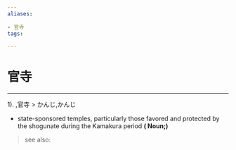 ```yaml
---
aliases:
    
- 官寺
tags:
    
---
```


# 官寺
---
1).
,官寺 > かんじ,かんじ

- state-sponsored temples, particularly those favored and protected by the shogunate during the Kamakura period
**( Noun;)**
> see also: 
            